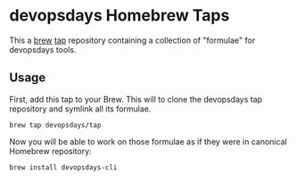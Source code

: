 # devopsdays Homebrew Taps

This a [brew](https://github.com/mxcl/homebrew) [tap](https://github.com/Homebrew/homebrew/tree/master/share/doc/homebrew#readme) repository containing a collection of "formulae" for devopsdays tools. 

## Usage

First, add this tap to your Brew. This will to clone the devopsdays tap repository and symlink all its formulae.

    brew tap devopsdays/tap

Now you will be able to work on those formulae as if they were in canonical Homebrew repository:

    brew install devopsdays-cli
